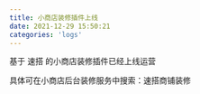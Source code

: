 ```yaml
---
title: 小商店装修插件上线
date: 2021-12-29 15:50:21
categories: 'logs'
---
```


基于 速搭 的小商店装修插件已经上线运营

具体可在小商店后台装修服务中搜索：速搭商铺装修


